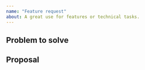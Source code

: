 ```yaml
---
name: "Feature request"
about: A great use for features or technical tasks.
---
```


## Problem to solve

<!-- What problem do we solve? Try to define the who/what/why of the opportunity as a user story. For example, "As a (who), I want (what), so I can (why/value)." -->

## Proposal

<!-- Use this section to explain the feature and how it will work. It can be helpful to add technical details, design proposals, and links to related epics or issues. -->